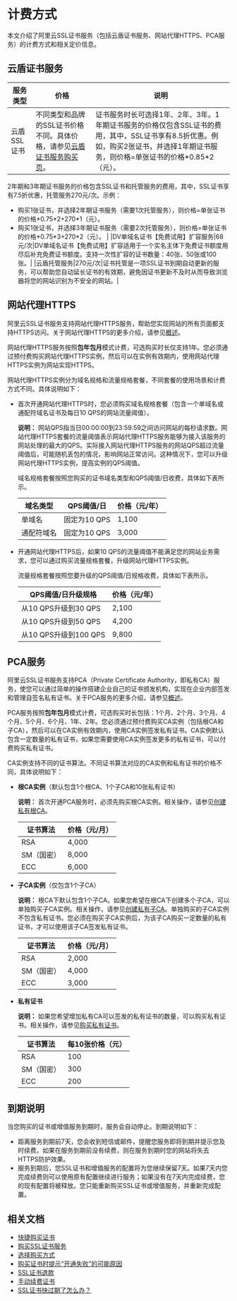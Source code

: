 # 计费方式

本文介绍了阿里云SSL证书服务（包括云盾证书服务、网站代理HTTPS、PCA服务）的计费方式和相关定价信息。

## 云盾证书服务

|服务类型|价格|说明|
|----|--|--|
|云盾SSL证书|不同类型和品牌的SSL证书价格不同。具体价格，请参见[云盾证书服务购买页](https://common-buy.aliyun.com/?commodityCode=cas_dv_public_cn&request=%7B%22product%22:%22cert_product%22,%22domain%22:%22all%22,%22productCode%22:%22symantec-dv-1-starter%22%7D)。|证书服务时长可选择1年、2年、3年。1年期证书服务的价格仅包含SSL证书的费用，其中，SSL证书享有8.5折优惠。例如，购买2张证书，并选择1年期证书服务，则价格=单张证书的价格\*0.85\*2（元）。

2年期和3年期证书服务的价格包含SSL证书和托管服务的费用，其中，SSL证书享有7.5折优惠，托管服务270元/次。示例：

-   购买1张证书，并选择2年期证书服务（需要1次托管服务），则价格=单张证书的价格\*0.75\*2+270\*1（元）。
-   购买1张证书，并选择3年期证书服务（需要2次托管服务），则价格=单张证书的价格\*0.75\*3+270\*2（元）。 |
|DV单域名证书【免费试用】扩容服务|68元/次|DV单域名证书【免费试用】扩容适用于一个实名主体下免费证书额度用尽后补充免费证书额度。支持一次性扩容的证书数量：40张、50张或100张。|
|云盾托管服务|270元/次|证书托管是一项SSL证书到期自动更新的服务，可以帮助您自动延长证书的有效期，避免因证书更新不及时从而导致浏览器将您的网站识别为不安全的网站。|

## 网站代理HTTPS

阿里云SSL证书服务支持网站代理HTTPS服务，帮助您实现网站的所有页面都支持HTTPS访问。关于网站代理HTTPS的更多介绍，请参见[概述](/cn.zh-CN/网站代理HTTPS/概述.md)。

网站代理HTTPS服务按照**包年包月**模式计费，可选购买时长仅支持1年。您必须通过预付费购买网站代理HTTPS实例，然后可以在实例有效期内，使用网站代理HTTPS实例为网站实现HTTPS。

网站代理HTTPS实例分为域名规格和流量规格套餐，不同套餐的使用场景和计费方式不同。具体说明如下：

-   首次开通网站代理HTTPS时，您必须购买域名规格套餐（包含一个单域名或通配符域名证书及每日10 QPS的网站流量阈值）。

    **说明：** 网站QPS指当日00:00:00到23:59:59之间访问网站的每秒请求数。网站代理HTTPS套餐的流量阈值表示网站代理HTTPS服务能够为接入该服务的网站处理的最大的QPS。实际接入网站代理HTTPS服务的网站QPS超过流量阈值后，可能随机丢包的情况，影响网站正常访问。这种情况下，您可以升级网站代理HTTPS实例，提高实例的QPS阈值。

    域名规格套餐按照您购买的证书域名类型和QPS阈值/日收费，具体如下表所示。

    |域名类型|QPS阈值/日|价格（元/年）|
    |----|-------|-------|
    |单域名|固定为10 QPS|1,100|
    |通配符域名|固定为10 QPS|3,000|

-   开通网站代理HTTPS后，如果10 QPS的流量阈值不能满足您的网站业务需求，您可以通过购买流量规格套餐，升级网站代理HTTPS实例。

    流量规格套餐按照您要升级的QPS阈值/日规格收费，具体如下表所示。

    |QPS阈值/日升级规格|价格（元/年）|
    |-----------|-------|
    |从10 QPS升级到30 QPS|2,100|
    |从10 QPS升级到50 QPS|4,200|
    |从10 QPS升级到100 QPS|9,800|


## PCA服务

阿里云SSL证书服务支持PCA（Private Certificate Authority，即私有CA）服务，使您可以通过简单的操作搭建企业自己的证书颁发机构，实现在企业内部签发和管理自签名私有证书。关于PCA服务的更多介绍，请参见[概述](/cn.zh-CN/私有证书/概述.md)。

PCA服务按照**包年包月**模式计费，可选购买时长包括：1个月、2个月、3个月、4个月、5个月、6个月、1年、2年。您必须通过预付费购买CA实例（包括根CA和子CA），然后可以在CA实例有效期内，使用CA实例签发私有证书。CA实例默认包含一定数量的私有证书，如果您需要使用CA实例签发更多的私有证书，可以付费购买私有证书。

CA实例支持不同的证书算法。不同证书算法对应的CA实例和私有证书的价格不同，具体说明如下：

-   **根CA实例**（默认包含1个根CA、1个子CA和10张私有证书）

    **说明：** 首次开通PCA服务时，必须先购买根CA实例。相关操作，请参见[创建私有根CA](/cn.zh-CN/私有证书/私有CA管理/创建私有CA.md)。

    |证书算法|价格（元/月）|
    |----|-------|
    |RSA|4,000|
    |SM（国密）|8,000|
    |ECC|6,000|

-   **子CA实例**（仅包含1个子CA）

    **说明：** 根CA下默认包含1个子CA。如果您希望在根CA下创建多个子CA，可以单独购买子CA实例。相关操作，请参见[创建私有子CA](/cn.zh-CN/私有证书/私有CA管理/创建私有CA.md)。单独购买的子CA实例不包含私有证书。您必须在购买子CA实例后，为该子CA购买一定数量的私有证书，才可以使用该子CA签发私有证书。

    |证书算法|价格（元/月）|
    |----|-------|
    |RSA|2,000|
    |SM（国密）|4,000|
    |ECC|3,000|

-   **私有证书**

    **说明：** 如果您希望增加私有CA可以签发的私有证书的数量，可以购买私有证书。相关操作，请参见[购买私有证书](/cn.zh-CN/私有证书/私有CA管理/创建私有CA.md)。

    |证书算法|每10张价格（元）|
    |----|---------|
    |RSA|100|
    |SM（国密）|300|
    |ECC|200|


## 到期说明

当您购买的证书或增值服务到期时，服务会自动停止。到期说明如下：

-   距离服务到期前7天，您会收到短信或邮件，提醒您服务即将到期并提示您及时续费。如果在服务到期前没有续费，则在服务到期时您的网站将失去HTTPS防护效果。
-   服务到期后，您SSL证书和增值服务的配置将为您继续保留7天。如果7天内您完成续费则可以使用原有配置继续进行服务；如果没有在7天内完成续费，您的现有配置将被释放。您只能重新购买SSL证书或增值服务，并重新完成配置。

## 相关文档

-   [快捷购买证书](/cn.zh-CN/证书购买/快捷购买证书.md)
-   [购买SSL证书服务](/cn.zh-CN/证书购买/购买SSL证书服务.md)
-   [选择购买方式](/cn.zh-CN/证书购买/选择购买方式.md)
-   [购买证书时提示“开通失败”的可能原因]()
-   [SSL证书退款](/cn.zh-CN/证书退款/SSL证书退款.md)
-   [手动续费证书](/cn.zh-CN/证书托管与续费/手动续费证书.md)
-   [SSL证书快过期了怎么办？]()

